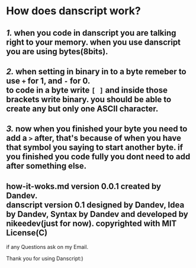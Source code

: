 # How does danscript work?

*1.* when you code in danscript you are talking right to your memory.
when you use danscript you are using bytes(8bits).
-----------------------
*2.* when setting in binary in to a byte remeber to use `+` for  1, and `-` for 0.  
to code in a byte write `[ ]` and inside those brackets write binary. 
you should be able to create any but only one ASCII character.
---------------------------
*3.* now when you finished your byte you need to add a `>` after, that's because of 
when you have that symbol you saying to start another byte. if you finished you code
fully you dont need to add after something else. 
-----------------------------------------------
how-it-woks.md version 0.0.1
created by Dandev.              
danscript version 0.1
designed by Dandev, Idea by Dandev, Syntax by Dandev
and developed by nikeedev(just for now).
copyrighted with MIT License(C)
-----------------------------------------------
if any Questions ask on my Email.

Thank you for using Danscript:)
